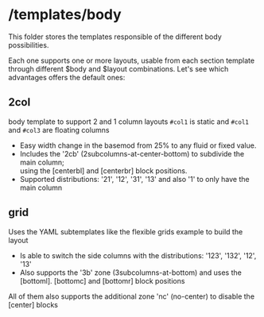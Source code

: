 
# /templates/body

This folder stores the templates responsible of the different body possibilities.

Each one supports one or more layouts, usable from each section template
through different $body and $layout combinations.
Let's see which advantages offers the default ones:

## 2col

body template to support 2 and 1 column layouts
`#col1` is static and `#col1` and `#col3` are floating columns

* Easy width change in the basemod from 25% to any fluid or fixed value.
* Includes the '2cb' (2subcolumns-at-center-bottom) to subdivide the main column;  
  using the [centerbl] and [centerbr] block positions.
* Supported distributions: '21', '12', '31', '13' and also '1' to only have the main column

## grid

Uses the YAML subtemplates like the flexible grids example to build the layout

* Is able to switch the side columns with the distributions: '123', '132', '12', '13'
* Also supports the '3b' zone (3subcolumns-at-bottom)
  and uses the [bottoml]. [bottomc] and [bottomr] block positions

All of them also supports the additional zone 'nc' (no-center) to disable the [center] blocks
